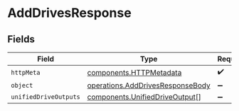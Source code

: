 # AddDrivesResponse


## Fields

| Field                                                                                | Type                                                                                 | Required                                                                             | Description                                                                          |
| ------------------------------------------------------------------------------------ | ------------------------------------------------------------------------------------ | ------------------------------------------------------------------------------------ | ------------------------------------------------------------------------------------ |
| `httpMeta`                                                                           | [components.HTTPMetadata](../../models/components/httpmetadata.md)                   | :heavy_check_mark:                                                                   | N/A                                                                                  |
| `object`                                                                             | [operations.AddDrivesResponseBody](../../models/operations/adddrivesresponsebody.md) | :heavy_minus_sign:                                                                   | N/A                                                                                  |
| `unifiedDriveOutputs`                                                                | [components.UnifiedDriveOutput](../../models/components/unifieddriveoutput.md)[]     | :heavy_minus_sign:                                                                   | N/A                                                                                  |